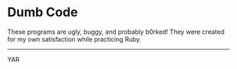 # Dumb Code

These programs are ugly, buggy, and probably b0rked! They were created for my own satisfaction while practicing Ruby.

---
YAR
